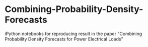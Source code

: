 # Combining-Probability-Density-Forecasts

iPython notebooks for reproducing result in the paper "Combining Probability Density Forecasts for
Power Electrical Loads"
